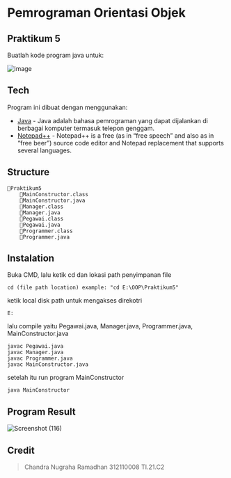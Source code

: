 # Pemrograman Orientasi Objek
## Praktikum 5
Buatlah kode program java untuk:

![image](https://user-images.githubusercontent.com/116129101/203782865-7fff7398-84aa-4f8f-bba7-8d5653130f98.png)

## Tech
Program ini dibuat dengan menggunakan:
- [Java](https://www.java.com/) - Java adalah bahasa pemrograman yang dapat dijalankan di berbagai komputer termasuk telepon genggam.
- [Notepad++](https://notepad-plus-plus.org/) - Notepad++ is a free (as in “free speech” and also as in “free beer”) source code editor and Notepad replacement that supports several languages.

## Structure
```
📁Praktikum5
    📄MainConstructor.class
    📄MainConstructor.java
    📄Manager.class
    📄Manager.java
    📄Pegawai.class
    📄Pegawai.java
    📄Programmer.class
    📄Programmer.java
```

## Instalation
Buka CMD, lalu ketik cd dan lokasi path penyimpanan file
```
cd (file path location) example: "cd E:\OOP\Praktikum5"
```
ketik local disk path untuk mengakses direkotri
```
E:
```
lalu compile yaitu Pegawai.java, Manager.java, Programmer.java, MainConstructor.java
```
javac Pegawai.java
javac Manager.java
javac Programmer.java
javac MainConstructor.java
```
setelah itu run program MainConstructor
```
java MainConstructor
```
## Program Result
![Screenshot (116)](https://user-images.githubusercontent.com/116129101/203784306-02cbf194-5327-4f26-bfee-e962fb1eb6e2.png)


## Credit
> Chandra Nugraha Ramadhan
> 312110008
> TI.21.C2
